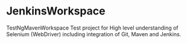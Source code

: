 # JenkinsWorkspace
TestNgMavenWorkspace
Test project for High level understanding of Selenium (WebDriver) including integration of Git, Maven and Jenkins. 

